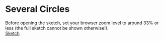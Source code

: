 # Several Circles

Before opening the sketch, set your browser zoom level to around 33% or less (the full sketch cannot be shown otherwise!).
<br>
[Sketch](sketch/index.html)
